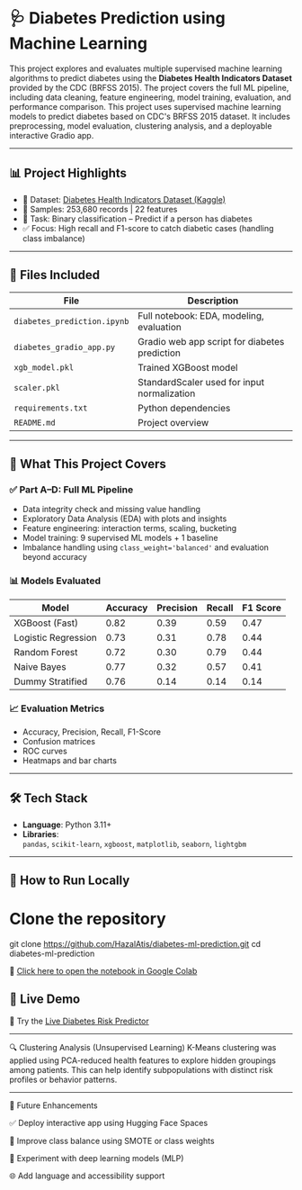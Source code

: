 # 🩺 Diabetes Prediction using Machine Learning

This project explores and evaluates multiple supervised machine learning algorithms to predict diabetes using the **Diabetes Health Indicators Dataset** provided by the CDC (BRFSS 2015). The project covers the full ML pipeline, including data cleaning, feature engineering, model training, evaluation, and performance comparison. This project uses supervised machine learning models to predict diabetes based on CDC's BRFSS 2015 dataset. It includes preprocessing, model evaluation, clustering analysis, and a deployable interactive Gradio app.

---

## 📊 Project Highlights

- 📁 Dataset: [Diabetes Health Indicators Dataset (Kaggle)](https://www.kaggle.com/datasets/alexteboul/diabetes-health-indicators-dataset)
- 🔢 Samples: 253,680 records | 22 features
- 🎯 Task: Binary classification – Predict if a person has diabetes
- ✅ Focus: High recall and F1-score to catch diabetic cases (handling class imbalance)

---
## 📁 Files Included

| File                     | Description                                        |
|--------------------------|----------------------------------------------------|
| `diabetes_prediction.ipynb` | Full notebook: EDA, modeling, evaluation        |
| `diabetes_gradio_app.py`    | Gradio web app script for diabetes prediction   |
| `xgb_model.pkl`             | Trained XGBoost model                           |
| `scaler.pkl`                | StandardScaler used for input normalization     |
| `requirements.txt`          | Python dependencies                             |
| `README.md`                 | Project overview                                |

---

## 🧠 What This Project Covers

### ✅ Part A–D: Full ML Pipeline
- Data integrity check and missing value handling
- Exploratory Data Analysis (EDA) with plots and insights
- Feature engineering: interaction terms, scaling, bucketing
- Model training: 9 supervised ML models + 1 baseline
- Imbalance handling using `class_weight='balanced'` and evaluation beyond accuracy

### 📊 Models Evaluated
| Model               | Accuracy | Precision | Recall | F1 Score |
| ------------------- | -------- | --------- | ------ | -------- |
| XGBoost (Fast)      | 0.82     | 0.39      | 0.59   | 0.47     |
| Logistic Regression | 0.73     | 0.31      | 0.78   | 0.44     |
| Random Forest       | 0.72     | 0.30      | 0.79   | 0.44     |
| Naive Bayes         | 0.77     | 0.32      | 0.57   | 0.41     |
| Dummy Stratified    | 0.76     | 0.14      | 0.14   | 0.14     |


### 📈 Evaluation Metrics
- Accuracy, Precision, Recall, F1-Score
- Confusion matrices
- ROC curves
- Heatmaps and bar charts

---

## 🛠️ Tech Stack

- **Language**: Python 3.11+
- **Libraries**:  
  `pandas`, `scikit-learn`, `xgboost`, `matplotlib`, `seaborn`, `lightgbm`

---


## 🚀 How to Run Locally

# Clone the repository
git clone https://github.com/HazalAtis/diabetes-ml-prediction.git
cd diabetes-ml-prediction

📎 [Click here to open the notebook in Google Colab](https://colab.research.google.com/drive/15bqKRl_2NsfAMXfhcHykiesaIfSQ0nnL?usp=sharing)


## 🚀 Live Demo

🧪 Try the [Live Diabetes Risk Predictor](https://huggingface.co/spaces/HazelAtis/diabetes-predictor)

---

🔍 Clustering Analysis (Unsupervised Learning)
K-Means clustering was applied using PCA-reduced health features to explore hidden groupings among patients. This can help identify subpopulations with distinct risk profiles or behavior patterns.

---

🔮 Future Enhancements

✅ Deploy interactive app using Hugging Face Spaces

🔄 Improve class balance using SMOTE or class weights

🧮 Experiment with deep learning models (MLP)

🌐 Add language and accessibility support

